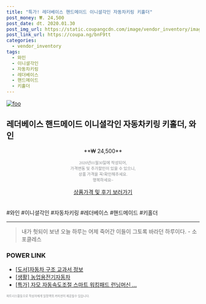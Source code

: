 ```yaml
--- 
title: "특가! 레더베이스 핸드메이드 이니셜각인 자동차키링 키홀더" 
post_money: ₩. 24,500 
post_date: dt. 2020.01.30 
post_img_url: https://static.coupangcdn.com/image/vendor_inventory/images/2019/01/09/13/0/2544351e-e5a0-4c14-9f6d-6a36569f8d96.jpg 
post_link_url: https://coupa.ng/bnF9tt 
categories: 
  - vendor_inventory 
tags: 
  - 와인 
  - 이니셜각인 
  - 자동차키링 
  - 레더베이스 
  - 핸드메이드 
  - 키홀더 
--- 
```

[![foo](https://static.coupangcdn.com/image/vendor_inventory/images/2019/01/09/13/0/2544351e-e5a0-4c14-9f6d-6a36569f8d96.jpg)](https://coupa.ng/bnF9tt) 

## 레더베이스 핸드메이드 이니셜각인 자동차키링 키홀더, 와인 
<p style="text-align: center;">**₩ 24,500**</p> 
<p style="text-align: center;"><span style="color: #898c8f; font-family: Georgia,Times,serif; font-size: 0.75em;">2020년01월30일에 작성되어, <br>가격변동 및 추가할인이 있을 수 있으니,<br> 상품 가격을 꼭!확인해주세요.<br>행복하세요~</span> 
</p>	 
<div markdown="0" style="text-align: center;"><a href="https://coupa.ng/bnF9tt" class="btn btn--success">상품가격 및 후기 보러가기</a></div> 
<br><br> 
  #와인 #이니셜각인 #자동차키링 #레더베이스 #핸드메이드 #키홀더 
<hr> 

> 내가 헛되이 보낸 오늘 하루는 어제 죽어간 이들이 그토록 바라던 하루이다. - 소포클레스 


### POWER LINK

* <a href="https://blog.naver.com/santokki14/221770159925" target="_blank">[도서]자동차 구조 교과서 정보</a>
* <a href="https://blog.naver.com/fasyy4321/221759295199" target="_blank"> [생활] 농업용전기자동차  </a>
* <a href="https://blog.naver.com/an0733/221790068472" target="_blank">[특가] 자모 자동속도조절 스마트 워킹패드 런닝머신 ...</a>

<span style="color: #898c8f; font-family: Georgia,Times,serif; font-size: 0.55em;">파트너스활동으로 작성자에게 일정액의 커미션이 제공될수 있습니다.</span> 
